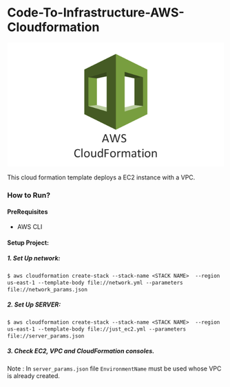 # Code-To-Infrastructure-AWS-Cloudformation

![alt](cf.png)

This cloud formation template deploys a EC2 instance with a VPC.

### How to Run?

#### PreRequisites

- AWS CLI

#### Setup Project:

##### 1. Set Up network:

```
$ aws cloudformation create-stack --stack-name <STACK NAME>  --region us-east-1 --template-body file://network.yml --parameters file://network_params.json
```

##### 2. Set Up SERVER:

```
$ aws cloudformation create-stack --stack-name <STACK NAME>  --region us-east-1 --template-body file://just_ec2.yml --parameters file://server_params.json
```

##### 3. Check EC2, VPC and CloudFormation consoles.

Note : In `server_params.json` file `EnvironmentName` must be used whose VPC is already created.
